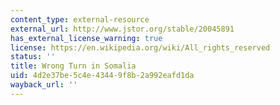```yaml
---
content_type: external-resource
external_url: http://www.jstor.org/stable/20045891
has_external_license_warning: true
license: https://en.wikipedia.org/wiki/All_rights_reserved
status: ''
title: Wrong Turn in Somalia
uid: 4d2e37be-5c4e-4344-9f8b-2a992eafd1da
wayback_url: ''
---
```

